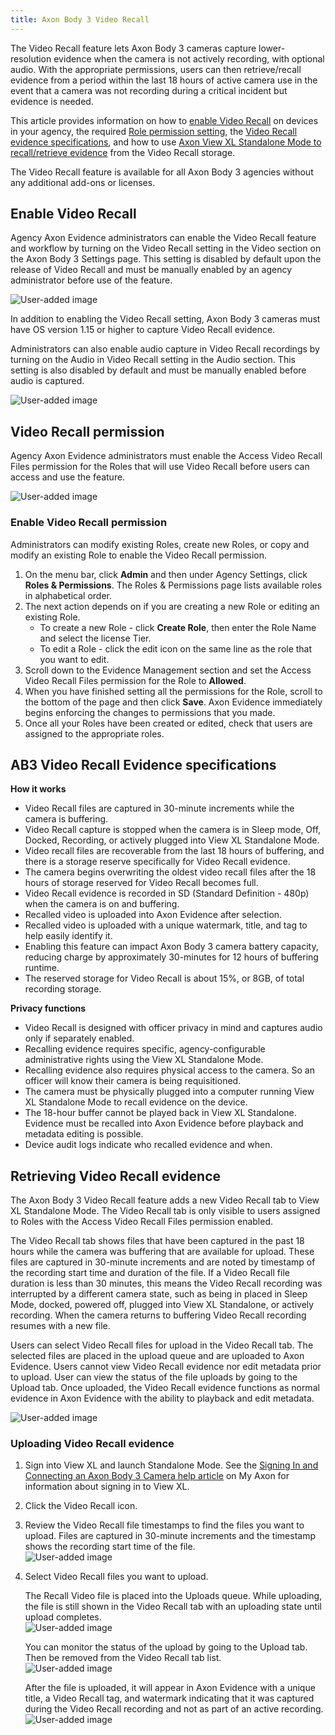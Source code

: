 ```yaml
---
title: Axon Body 3 Video Recall
---
```


The Video Recall feature lets Axon Body 3 cameras capture lower-resolution evidence when the camera is not actively recording, with optional audio. With the appropriate permissions, users can then retrieve/recall evidence from a period within the last 18 hours of active camera use in the event that a camera was not recording during a critical incident but evidence is needed.

This article provides information on how to [enable Video Recall](#Enabling) on devices in your agency, the required [Role permission setting](#Permission), the [Video Recall evidence specifications](#Specifications), and how to use [Axon View XL Standalone Mode to recall/retrieve evidence](#Retrieve) from the Video Recall storage.

The Video Recall feature is available for all Axon Body 3 agencies without any additional add-ons or licenses.

Enable Video Recall
-------------------

Agency Axon Evidence administrators can enable the Video Recall feature and workflow by turning on the Video Recall setting in the Video section on the Axon Body 3 Settings page. This setting is disabled by default upon the release of Video Recall and must be manually enabled by an agency administrator before use of the feature.

![User-added image](https://axon.file.force.com/servlet/rtaImage?eid=ka0Do000000ZN5m&feoid=00Nf3000003DI8R&refid=0EM4y000001kXQg)

In addition to enabling the Video Recall setting, Axon Body 3 cameras must have OS version 1.15 or higher to capture Video Recall evidence.  
  
Administrators can also enable audio capture in Video Recall recordings by turning on the Audio in Video Recall setting in the Audio section. This setting is also disabled by default and must be manually enabled before audio is captured.  
  
![User-added image](https://axon.file.force.com/servlet/rtaImage?eid=ka0Do000000ZN5m&feoid=00Nf3000003DI8R&refid=0EM4y000004cmy2)

Video Recall permission
-----------------------

Agency Axon Evidence administrators must enable the Access Video Recall Files permission for the Roles that will use Video Recall before users can access and use the feature.

![User-added image](https://axon.file.force.com/servlet/rtaImage?eid=ka0Do000000ZN5m&feoid=00Nf3000003DI8R&refid=0EM4y000001kXQv)

### Enable Video Recall permission

Administrators can modify existing Roles, create new Roles, or copy and modify an existing Role to enable the Video Recall permission.

1.  On the menu bar, click **Admin** and then under Agency Settings, click **Roles & Permissions**. The Roles & Permissions page lists available roles in alphabetical order.
2.  The next action depends on if you are creating a new Role or editing an existing Role.
    *   To create a new Role - click **Create Role**, then enter the Role Name and select the license Tier.
    *   To edit a Role - click the edit icon on the same line as the role that you want to edit.
3.  Scroll down to the Evidence Management section and set the Access Video Recall Files permission for the Role to **Allowed**.
4.  When you have finished setting all the permissions for the Role, scroll to the bottom of the page and then click **Save**. Axon Evidence immediately begins enforcing the changes to permissions that you made.
5.  Once all your Roles have been created or edited, check that users are assigned to the appropriate roles.

AB3 Video Recall Evidence specifications
----------------------------------------

**How it works**

*   Video Recall files are captured in 30-minute increments while the camera is buffering.
*   Video Recall capture is stopped when the camera is in Sleep mode, Off, Docked, Recording, or actively plugged into View XL Standalone Mode.
*   Video recall files are recoverable from the last 18 hours of buffering, and there is a storage reserve specifically for Video Recall evidence.
*   The camera begins overwriting the oldest video recall files after the 18 hours of storage reserved for Video Recall becomes full.
*   Video Recall evidence is recorded in SD (Standard Definition - 480p) when the camera is on and buffering.
*   Recalled video is uploaded into Axon Evidence after selection.
*   Recalled video is uploaded with a unique watermark, title, and tag to help easily identify it.
*   Enabling this feature can impact Axon Body 3 camera battery capacity, reducing charge by approximately 30-minutes for 12 hours of buffering runtime.
*   The reserved storage for Video Recall is about 15%, or 8GB, of total recording storage. 

**Privacy functions**

*   Video Recall is designed with officer privacy in mind and captures audio only if separately enabled.
*   Recalling evidence requires specific, agency-configurable administrative rights using the View XL Standalone Mode.
*   Recalling evidence also requires physical access to the camera. So an officer will know their camera is being requisitioned.
*   The camera must be physically plugged into a computer running View XL Standalone Mode to recall evidence on the device.
*   The 18-hour buffer cannot be played back in View XL Standalone. Evidence must be recalled into Axon Evidence before playback and metadata editing is possible.
*   Device audit logs indicate who recalled evidence and when.

Retrieving Video Recall evidence
--------------------------------

The Axon Body 3 Video Recall feature adds a new Video Recall tab to View XL Standalone Mode. The Video Recall tab is only visible to users assigned to Roles with the Access Video Recall Files permission enabled.

The Video Recall tab shows files that have been captured in the past 18 hours while the camera was buffering that are available for upload. These files are captured in 30-minute increments and are noted by timestamp of the recording start time and duration of the file. If a Video Recall file duration is less than 30 minutes, this means the Video Recall recording was interrupted by a different camera state, such as being in placed in Sleep Mode, docked, powered off, plugged into View XL Standalone, or actively recording. When the camera returns to buffering Video Recall recording resumes with a new file.

Users can select Video Recall files for upload in the Video Recall tab. The selected files are placed in the upload queue and are uploaded to Axon Evidence. Users cannot view Video Recall evidence nor edit metadata prior to upload. User can view the status of the file uploads by going to the Upload tab. Once uploaded, the Video Recall evidence functions as normal evidence in Axon Evidence with the ability to playback and edit metadata.

![User-added image](https://axon.file.force.com/servlet/rtaImage?eid=ka0Do000000ZN5m&feoid=00Nf3000003DI8R&refid=0EM4y000001kXR0)

### Uploading Video Recall evidence

1.  Sign into View XL and launch Standalone Mode. See the [Signing In and Connecting an Axon Body 3 Camera help article](https://my.axon.com/s/article/View-XL-Standalone-Mode---Signing-In-and-Connecting-an-Axon-Body-3-Camera) on My Axon for information about signing in to View XL.
2.  Click the Video Recall icon.
3.  Review the Video Recall file timestamps to find the files you want to upload. Files are captured in 30-minute increments and the timestamp shows the recording start time of the file.  
    ![User-added image](https://axon.file.force.com/servlet/rtaImage?eid=ka0Do000000ZN5m&feoid=00Nf3000003DI8R&refid=0EM4y000001kXRe)
4.  Select Video Recall files you want to upload.  
      
    The Recall Video file is placed into the Uploads queue. While uploading, the file is still shown in the Video Recall tab with an uploading state until upload completes.  
    ![User-added image](https://axon.file.force.com/servlet/rtaImage?eid=ka0Do000000ZN5m&feoid=00Nf3000003DI8R&refid=0EM4y000001kXRj)  
      
    You can monitor the status of the upload by going to the Upload tab. Then be removed from the Video Recall tab list.  
    ![User-added image](https://axon.file.force.com/servlet/rtaImage?eid=ka0Do000000ZN5m&feoid=00Nf3000003DI8R&refid=0EM4y000001kXS8)  
      
    After the file is uploaded, it will appear in Axon Evidence with a unique title, a Video Recall tag, and watermark indicating that it was captured during the Video Recall recording and not as part of an active recording.  
    ![User-added image](https://axon.file.force.com/servlet/rtaImage?eid=ka0Do000000ZN5m&feoid=00Nf3000003DI8R&refid=0EM4y000001kXSI)